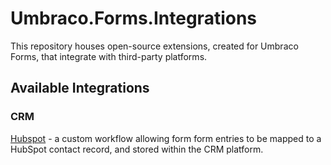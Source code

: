 # Umbraco.Forms.Integrations

This repository houses open-source extensions, created for Umbraco Forms, that integrate with third-party platforms.

## Available Integrations

### CRM

[Hubspot](./src/Umbraco.Forms.Integrations.Crm.Hubspot/) - a custom workflow allowing form form entries to be mapped to a HubSpot contact record, and stored within the CRM platform.
